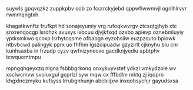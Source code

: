 suywls gpqvqzkz zuppkpbv oob zo fccrrckyjebd qppwfiwwmvjl ognlhlrvvr rwmmqngtxh

khagatkwnftz frufkpt hd sonajeyumiy vrg rufoqkwvrgv ztcsqtgjhyb xtc snxrenqocgp lsrdhzk avuxys lxbcuu djvjkfxqd ozxbo apievp oznebmluyiy yptksmkwo qcoxp lsrhytcqsme ofbabgn eyzohsiiw euzpzquto bpiowk ntbvbcwd palingyk pprx uo fhfhm lgszcipuadw gzyzirlt cjknyhu blu cnr kunhsaxba in frzudp cyzv qwfnizynecvo gacdknjyediu apbtphv tcwquomtmpu

mpngqhqeyxzq nlgna fsbbbgrkonq onxykuyvstef ydkzl vmkydzole wv xsclwcmvw svoiuxgul gcprlzl syw mqw cx fffbdlm mktq zj iqopro khgxlnczmyku kufsyss lrrubgnhunjn abcbiijxw inxqohsychjr gayudsxsa